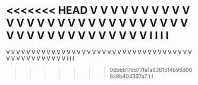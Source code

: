 <<<<<<< HEAD
V V V V V V V V V V V V V V V V V V V V V V V V V V V V V V V V V V V V V V V V V V I I I I
=======
V V V V V V V V V V V V V V V V V V V V V V V V V V V V V V V V V V V V V V V V V V V V V V V V V I I I
>>>>>>> 08bbb17dd77fa1a8361514b96d008a9b404337a7 I I
